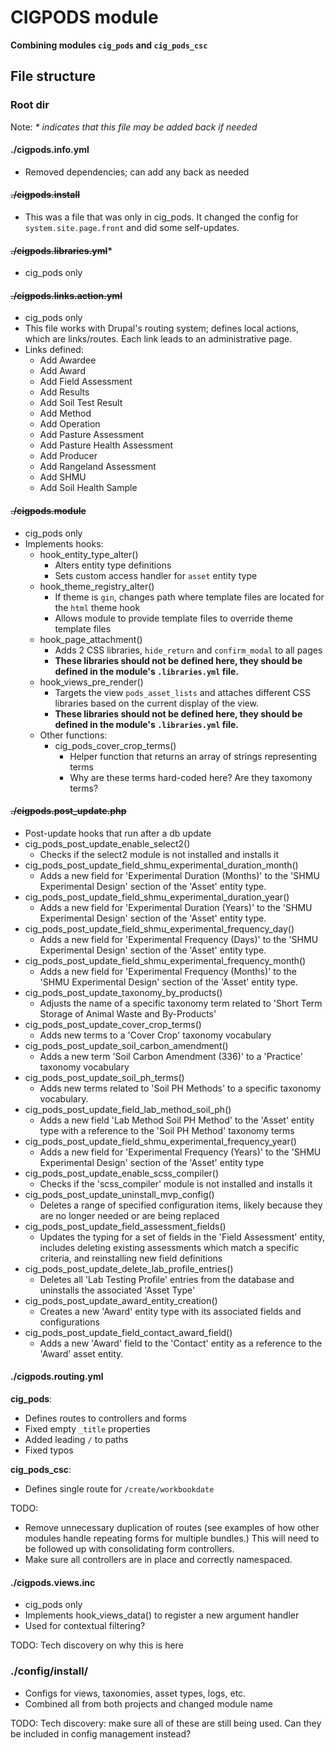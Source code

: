 # CIGPODS module

**Combining modules `cig_pods` and `cig_pods_csc`**

## File structure

### Root dir

Note: *\* indicates that this file may be added back if needed*

#### ./cigpods.info.yml

- Removed dependencies; can add any back as needed

#### ~~./cigpods.install~~

- This was a file that was only in cig_pods. It changed the config for `system.site.page.front` and did some self-updates.

#### ~~./cigpods.libraries.yml~~*

- cig_pods only

#### ~~./cigpods.links.action.yml~~

- cig_pods only
- This file works with Drupal's routing system; defines local actions, which are links/routes. Each link leads to an administrative page.
- Links defined:
  - Add Awardee
  - Add Award
  - Add Field Assessment
  - Add Results
  - Add Soil Test Result
  - Add Method
  - Add Operation
  - Add Pasture Assessment
  - Add Pasture Health Assessment
  - Add Producer
  - Add Rangeland Assessment
  - Add SHMU
  - Add Soil Health Sample

#### ~~./cigpods.module~~

- cig_pods only
- Implements hooks:
  - hook_entity_type_alter()
    - Alters entity type definitions
    - Sets custom access handler for `asset` entity type
  - hook_theme_registry_alter()
    - If theme is `gin`, changes path where template files are located for the `html` theme hook
    - Allows module to provide template files to override theme template files
  - hook_page_attachment()
    - Adds 2 CSS libraries, `hide_return` and `confirm_modal` to all pages
    - **These libraries should not be defined here, they should be defined in the module's `.libraries.yml` file.**
  - hook_views_pre_render()
    - Targets the view `pods_asset_lists` and attaches different CSS libraries based on the current display of the view.
    - **These libraries should not be defined here, they should be defined in the module's `.libraries.yml` file.**
  - Other functions:
    - cig_pods_cover_crop_terms()
      - Helper function that returns an array of strings representing terms
      - Why are these terms hard-coded here? Are they taxomony terms?

#### ~~./cigpods.post_update.php~~

- Post-update hooks that run after a db update
- cig_pods_post_update_enable_select2()
  - Checks if the select2 module is not installed and installs it
- cig_pods_post_update_field_shmu_experimental_duration_month()
  - Adds a new field for 'Experimental Duration (Months)' to the 'SHMU Experimental Design' section of the 'Asset' entity type.
- cig_pods_post_update_field_shmu_experimental_duration_year()
  - Adds a new field for 'Experimental Duration (Years)' to the 'SHMU Experimental Design' section of the 'Asset' entity type.
- cig_pods_post_update_field_shmu_experimental_frequency_day()
  - Adds a new field for 'Experimental Frequency (Days)' to the 'SHMU Experimental Design' section of the 'Asset' entity type.
- cig_pods_post_update_field_shmu_experimental_frequency_month()
  - Adds a new field for 'Experimental Frequency (Months)' to the 'SHMU Experimental Design' section of the 'Asset' entity type.
- cig_pods_post_update_taxonomy_by_products()
  - Adjusts the name of a specific taxonomy term related to 'Short Term Storage of Animal Waste and By-Products'
- cig_pods_post_update_cover_crop_terms()
  - Adds new terms to a 'Cover Crop' taxonomy vocabulary
- cig_pods_post_update_soil_carbon_amendment()
  - Adds a new term 'Soil Carbon Amendment (336)' to a 'Practice' taxonomy vocabulary
- cig_pods_post_update_soil_ph_terms()
  - Adds new terms related to 'Soil PH Methods' to a specific taxonomy vocabulary.
- cig_pods_post_update_field_lab_method_soil_ph()
  - Adds a new field 'Lab Method Soil PH Method' to the 'Asset' entity type with a reference to the 'Soil PH Method' taxonomy terms
- cig_pods_post_update_field_shmu_experimental_frequency_year()
  - Adds a new field for 'Experimental Frequency (Years)' to the 'SHMU Experimental Design' section of the 'Asset' entity type
- cig_pods_post_update_enable_scss_compiler()
  - Checks if the 'scss_compiler' module is not installed and installs it
- cig_pods_post_update_uninstall_mvp_config()
  - Deletes a range of specified configuration items, likely because they are no longer needed or are being replaced
- cig_pods_post_update_field_assessment_fields()
  - Updates the typing for a set of fields in the 'Field Assessment' entity, includes deleting existing assessments which match a specific criteria, and reinstalling new field definitions
- cig_pods_post_update_delete_lab_profile_entries()
  - Deletes all 'Lab Testing Profile' entries from the database and uninstalls the associated 'Asset Type'
- cig_pods_post_update_award_entity_creation()
  - Creates a new 'Award' entity type with its associated fields and configurations
- cig_pods_post_update_field_contact_award_field()
  - Adds a new 'Award' field to the 'Contact' entity as a reference to the 'Award' asset entity.

#### ./cigpods.routing.yml

**cig_pods**:

- Defines routes to controllers and forms
- Fixed empty `_title` properties
- Added leading `/` to paths
- Fixed typos

**cig_pods_csc**:

- Defines single route for `/create/workbookdate`

TODO:

- Remove unnecessary duplication of routes (see examples of how other modules handle repeating forms for multiple bundles.) This will need to be followed up with consolidating form controllers.
- Make sure all controllers are in place and correctly namespaced.

#### ./cigpods.views.inc

- cig_pods only
- Implements hook_views_data() to register a new argument handler
- Used for contextual filtering?

TODO: Tech discovery on why this is here

### ./config/install/

- Configs for views, taxonomies, asset types, logs, etc.
- Combined all from both projects and changed module name

TODO: Tech discovery: make sure all of these are still being used. Can they be included in config management instead?


